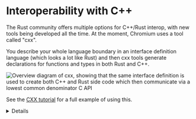 # Interoperability with C++

The Rust community offers multiple options for C++/Rust interop, with new tools
being developed all the time. At the moment, Chromium uses a tool called "cxx".

You describe your whole language boundary in an interface definition language
(which looks a lot like Rust) and then cxx tools generate declarations for
functions and types in both Rust and C++.

<img src="../android/interoperability/cpp/overview.svg" alt="Overview diagram of cxx, showing that the same interface definition is used to create both C++ and Rust side code which then communicate via a lowest common denominator C API">

See the [CXX tutorial][1] for a full example of using this.


[1]: https://cxx.rs/tutorial.html
[2]: https://cxx.rs/bindings.html


<details>

Talk through the diagram. Explain that behind the scenes, this is doing
just the same as you previously did --- but by programmatically ensuring that
the C++ and Rust sides match, cxx can ensure there aren't obvious errors
with object lifetimes, string lengths, etc. It reduces lots of fiddly
boilerplate and the resulting code feels more "natural".

</details>
